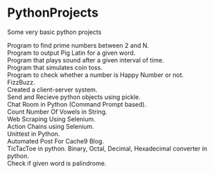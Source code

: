 # PythonProjects  

Some very basic python projects  
  
  
Program to find prime numbers between 2 and N.  
Program to output Pig Latin for a given word.  
Program that plays sound after a given interval of time.  
Program that simulates coin toss.  
Program to check whether a number is Happy Number or not.  
FizzBuzz.  
Created a client-server system.  
Send and Recieve python objects using pickle.  
Chat Room in Python (Command Prompt based).    
Count Number Of Vowels in String.  
Web Scraping Using Selenium.  
Action Chains using Selenium.  
Unittest in Python.  
Automated Post For Cache9 Blog.  
TicTacToe in python.
Binary, Octal, Decimal, Hexadecimal converter in python.  
Check if given word is palindrome.